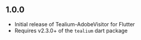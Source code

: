 ## 1.0.0

* Initial release of Tealium-AdobeVisitor for Flutter
* Requires v2.3.0+ of the `tealium` dart package
